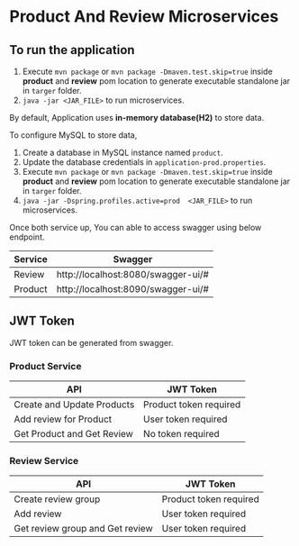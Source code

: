 # Product And Review Microservices

## To run the application


1. Execute `mvn package` or `mvn package -Dmaven.test.skip=true` inside **product** and **review** pom location to generate executable standalone jar in `targer` folder. 
2. `java -jar <JAR_FILE>` to run microservices.

By default, Application uses **in-memory database(H2)** to store data.

To configure MySQL to store data, 
1. Create a database in MySQL instance named `product`.
2. Update the database credentials in `application-prod.properties`.
3. Execute `mvn package` or `mvn package -Dmaven.test.skip=true` inside **product** and **review** pom location to generate executable standalone jar in `targer` folder.
2. `java -jar -Dspring.profiles.active=prod  <JAR_FILE>` to run microservices.

Once both service up, You can able to access swagger using below endpoint.

| Service  | Swagger  | 
| ------------ | ------------ |
| Review  | http://localhost:8080/swagger-ui/#  |
| Product  | http://localhost:8090/swagger-ui/#  |

## JWT Token
JWT token can be generated from swagger.


### Product Service
| API  | JWT Token  | 
| ------------ | ------------ |
| Create and Update Products  | Product token required |
| Add review for Product  | User token required  |
| Get Product and Get Review  | No token required  |

### Review Service
| API  | JWT Token  | 
| ------------ | ------------ |
| Create review group  | Product token required |
| Add review | User token required  |
| Get review group and Get review | User token required  |
